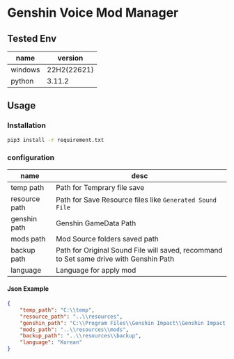 # Genshin Voice Mod Manager

## Tested Env

| name    | version     |
| ------- | ----------- |
| windows | 22H2(22621) |
| python  | 3.11.2      |

## Usage

### Installation

```bash
pip3 install -r requirement.txt
```

### configuration

| name          | desc                                                                                   |
| ------------- | -------------------------------------------------------------------------------------- |
| temp path     | Path for Temprary file save                                                            |
| resource path | Path for Save Resource files like `Generated Sound File`                               |
| genshin path  | Genshin GameData Path                                                                  |
| mods path     | Mod Source folders saved path                                                          |
| backup path   | Path for Original Sound File will saved, recommand to Set same drive with Genshin Path |
| language      | Language for apply mod                                                                 |

#### Json Example

```json
{
    "temp_path": "C:\\temp",
    "resource_path": "..\\resources",
    "genshin_path": "C:\\Program Files\\Genshin Impact\\Genshin Impact game",
    "mods_path": "..\\resources\\mods",
    "backup_path": "..\\resources\\backup",
    "language": "Korean"
}
```
